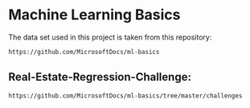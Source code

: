 # Machine Learning Basics

The data set used in this project is taken from this repository:
```bash
https://github.com/MicrosoftDocs/ml-basics
```

## Real-Estate-Regression-Challenge:
```bash
https://github.com/MicrosoftDocs/ml-basics/tree/master/challenges
```
